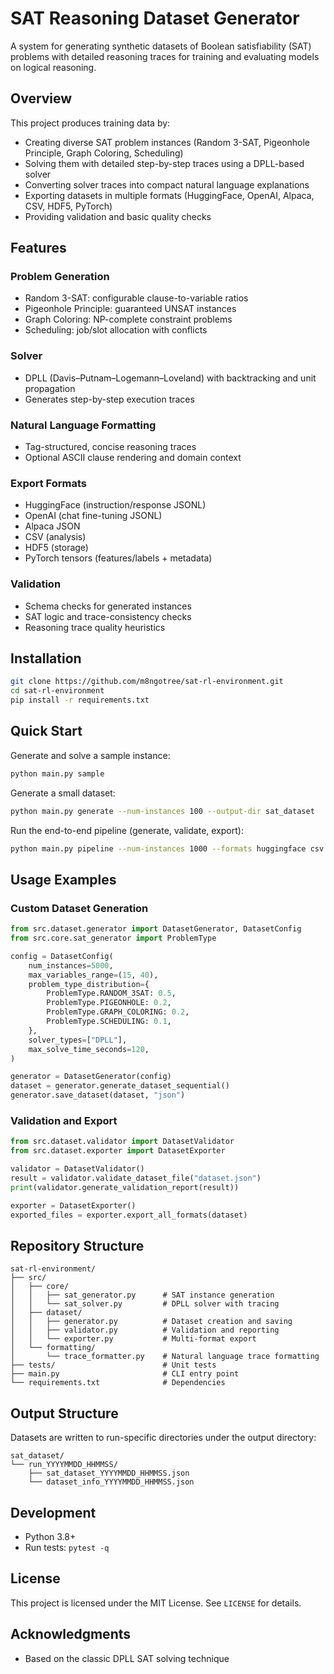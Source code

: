 # SAT Reasoning Dataset Generator

A system for generating synthetic datasets of Boolean satisfiability (SAT) problems with detailed reasoning traces for training and evaluating models on logical reasoning.

## Overview

This project produces training data by:
- Creating diverse SAT problem instances (Random 3-SAT, Pigeonhole Principle, Graph Coloring, Scheduling)
- Solving them with detailed step-by-step traces using a DPLL-based solver
- Converting solver traces into compact natural language explanations
- Exporting datasets in multiple formats (HuggingFace, OpenAI, Alpaca, CSV, HDF5, PyTorch)
- Providing validation and basic quality checks

## Features

### Problem Generation
- Random 3-SAT: configurable clause-to-variable ratios
- Pigeonhole Principle: guaranteed UNSAT instances
- Graph Coloring: NP-complete constraint problems
- Scheduling: job/slot allocation with conflicts

### Solver
- DPLL (Davis–Putnam–Logemann–Loveland) with backtracking and unit propagation
- Generates step-by-step execution traces

### Natural Language Formatting
- Tag-structured, concise reasoning traces
- Optional ASCII clause rendering and domain context

### Export Formats
- HuggingFace (instruction/response JSONL)
- OpenAI (chat fine-tuning JSONL)
- Alpaca JSON
- CSV (analysis)
- HDF5 (storage)
- PyTorch tensors (features/labels + metadata)

### Validation
- Schema checks for generated instances
- SAT logic and trace-consistency checks
- Reasoning trace quality heuristics

## Installation

```bash
git clone https://github.com/m8ngotree/sat-rl-environment.git
cd sat-rl-environment
pip install -r requirements.txt
```

## Quick Start

Generate and solve a sample instance:
```bash
python main.py sample
```

Generate a small dataset:
```bash
python main.py generate --num-instances 100 --output-dir sat_dataset
```

Run the end-to-end pipeline (generate, validate, export):
```bash
python main.py pipeline --num-instances 1000 --formats huggingface csv
```

## Usage Examples

### Custom Dataset Generation
```python
from src.dataset.generator import DatasetGenerator, DatasetConfig
from src.core.sat_generator import ProblemType

config = DatasetConfig(
    num_instances=5000,
    max_variables_range=(15, 40),
    problem_type_distribution={
        ProblemType.RANDOM_3SAT: 0.5,
        ProblemType.PIGEONHOLE: 0.2,
        ProblemType.GRAPH_COLORING: 0.2,
        ProblemType.SCHEDULING: 0.1,
    },
    solver_types=["DPLL"],
    max_solve_time_seconds=120,
)

generator = DatasetGenerator(config)
dataset = generator.generate_dataset_sequential()
generator.save_dataset(dataset, "json")
```

### Validation and Export
```python
from src.dataset.validator import DatasetValidator
from src.dataset.exporter import DatasetExporter

validator = DatasetValidator()
result = validator.validate_dataset_file("dataset.json")
print(validator.generate_validation_report(result))

exporter = DatasetExporter()
exported_files = exporter.export_all_formats(dataset)
```

## Repository Structure

```
sat-rl-environment/
├── src/
│   ├── core/
│   │   ├── sat_generator.py      # SAT instance generation
│   │   └── sat_solver.py         # DPLL solver with tracing
│   ├── dataset/
│   │   ├── generator.py          # Dataset creation and saving
│   │   ├── validator.py          # Validation and reporting
│   │   └── exporter.py           # Multi-format export
│   └── formatting/
│       └── trace_formatter.py    # Natural language trace formatting
├── tests/                        # Unit tests
├── main.py                       # CLI entry point
└── requirements.txt              # Dependencies
```

## Output Structure

Datasets are written to run-specific directories under the output directory:

```
sat_dataset/
└── run_YYYYMMDD_HHMMSS/
    ├── sat_dataset_YYYYMMDD_HHMMSS.json
    └── dataset_info_YYYYMMDD_HHMMSS.json
```

## Development

- Python 3.8+
- Run tests: `pytest -q`

## License

This project is licensed under the MIT License. See `LICENSE` for details.

## Acknowledgments

- Based on the classic DPLL SAT solving technique